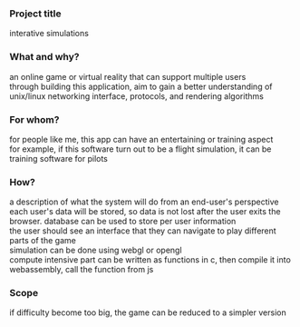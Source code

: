 ### Project title

interative simulations

### What and why?

an online game or virtual reality that can support multiple users</br>
through building this application, aim to gain a better understanding of unix/linux networking interface, protocols, and rendering algorithms

### For whom?

for people like me, this app can have an entertaining or training aspect</br>
for example, if this software turn out to be a flight simulation, it can be training software for pilots

### How?

a description of what the system will do from an end-user's perspective</br>
each user's data will be stored, so data is not lost after the user exits the browser. database can be used to store per user information</br>
the user should see an interface that they can navigate to play different parts of the game</br>
simulation can be done using webgl or opengl</br>
compute intensive part can be written as functions in c, then compile it into webassembly, call the function from js</br>

### Scope

if difficulty become too big, the game can be reduced to a simpler version
